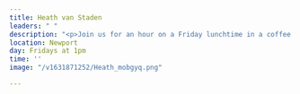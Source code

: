 ```yaml
---
title: Heath van Staden
leaders: " "
description: "<p>Join us for an hour on a Friday lunchtime in a coffee shop in Newport.</p>"
location: Newport
day: Fridays at 1pm
time: ''
image: "/v1631871252/Heath_mobgyq.png"

---
```

